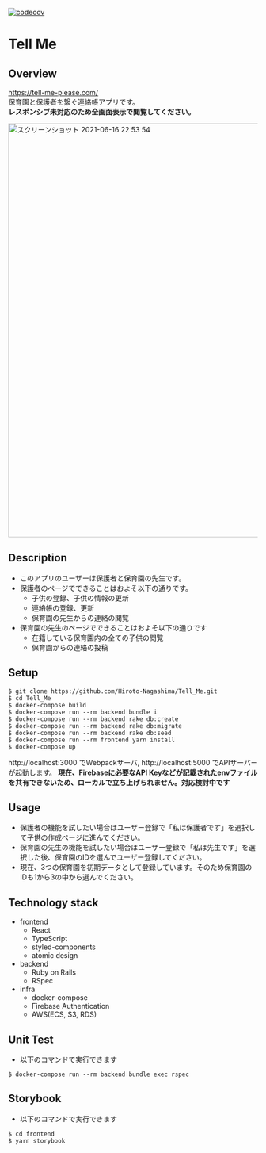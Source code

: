 [![codecov](https://codecov.io/gh/Hiroto-Nagashima/Tell_Me/branch/develop/graph/badge.svg)](https://codecov.io/gh/Hiroto-Nagashima/Tell_Me)
# Tell Me
## Overview
https://tell-me-please.com/<br>保育園と保護者を繋ぐ連絡帳アプリです。<br>**レスポンシブ未対応のため全画面表示で閲覧してください。**

<img width="835" alt="スクリーンショット 2021-06-16 22 53 54" src="https://user-images.githubusercontent.com/74855940/122232007-e0dfba00-cef5-11eb-8d3a-bc04e3facbc7.png">

## Description
- このアプリのユーザーは保護者と保育園の先生です。
- 保護者のページでできることはおよそ以下の通りです。
  - 子供の登録、子供の情報の更新
  - 連絡帳の登録、更新
  - 保育園の先生からの連絡の閲覧
- 保育園の先生のページでできることはおよそ以下の通りです
  - 在籍している保育園内の全ての子供の閲覧 
  - 保育園からの連絡の投稿

## Setup
```
$ git clone https://github.com/Hiroto-Nagashima/Tell_Me.git
$ cd Tell_Me
$ docker-compose build
$ docker-compose run --rm backend bundle i
$ docker-compose run --rm backend rake db:create
$ docker-compose run --rm backend rake db:migrate
$ docker-compose run --rm backend rake db:seed
$ docker-compose run --rm frontend yarn install
$ docker-compose up

```
http://localhost:3000 でWebpackサーバ, http://localhost:5000 でAPIサーバーが起動します。
**現在、Firebaseに必要なAPI Keyなどが記載されたenvファイルを共有できないため、ローカルで立ち上げられません。対応検討中です**

## Usage
- 保護者の機能を試したい場合はユーザー登録で「私は保護者です」を選択して子供の作成ページに進んでください。
- 保育園の先生の機能を試したい場合はユーザー登録で「私は先生です」を選択した後、保育園のIDを選んでユーザー登録してください。
- 現在、3つの保育園を初期データとして登録しています。そのため保育園のIDも1から3の中から選んでください。

## Technology stack
- frontend
  - React
  - TypeScript
  - styled-components
  - atomic design
- backend
  - Ruby on Rails
  - RSpec
- infra
  - docker-compose
  - Firebase Authentication
  - AWS(ECS, S3, RDS)

## Unit Test

- 以下のコマンドで実行できます
```
$ docker-compose run --rm backend bundle exec rspec
```
## Storybook

- 以下のコマンドで実行できます
```
$ cd frontend
$ yarn storybook
```
